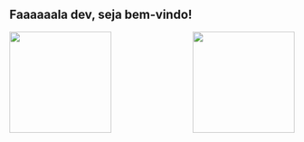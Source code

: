 ## Faaaaaala dev, seja bem-vindo!

<div>

  <img  height="180em" src="https://github-readme-stats.vercel.app/api?username=marcossantossousa&show_icons=true&theme=great-gatsby&include_all_commits=true&count_private=true"/>
  <img align="right" height="180em" src="https://github-readme-stats.vercel.app/api/top-langs/?username=marcossantossousa&layout=compact&langs_count=16&theme=great-gatsby"/>
<div >
